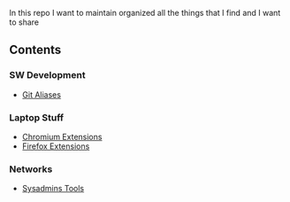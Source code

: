In this repo I want to maintain organized all the things that I find and I want to share

## Contents

### SW Development
* [Git Aliases](/doc/gitAliases.md)

### Laptop Stuff
* [Chromium Extensions](/doc/chromiumExtensions.md)
* [Firefox Extensions](/doc/firefoxExtensions.md)

### Networks
* [Sysadmins Tools](/doc/sysadminTools.md)
